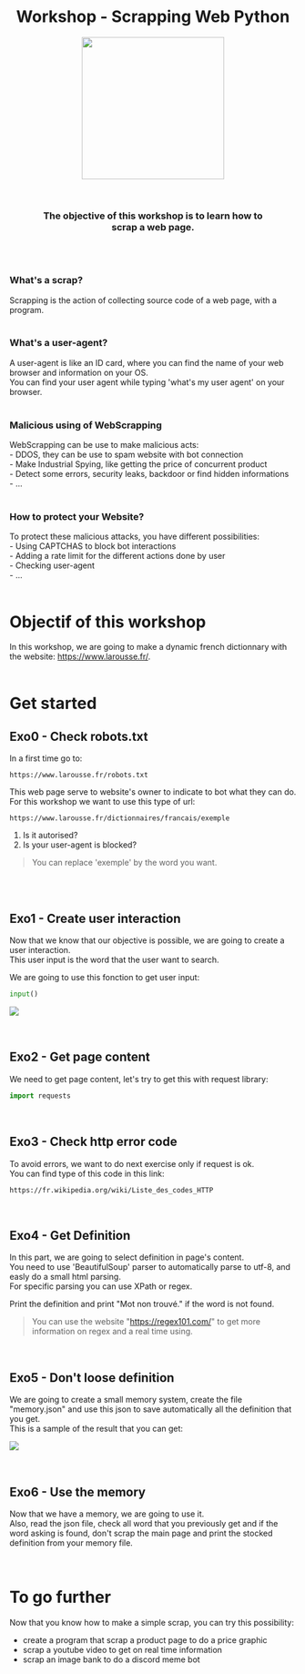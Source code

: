 <h1 align="center">
    Workshop - Scrapping Web Python
</h1>

<p align="center">
    <img width="250" height="250" src="https://cdn4.iconfinder.com/data/icons/emoji-2-5/64/_robot_emoticons_smiley-512.png">
</p>
<br>

<h3 align="center">
    The objective of this workshop is to learn how to <br> scrap a web page.
</h3>
<br><br>

### **What's a scrap?**
Scrapping is the action of collecting source code of a web page, with a program.
<br><br>

### **What's a user-agent?**
A user-agent is like an ID card, where you can find the name of your web browser and information on your OS.<br>
You can find your user agent while typing 'what's my user agent' on your browser.
<br><br>

### **Malicious using of WebScrapping**
WebScrapping can be use to make malicious acts:<br>
    - DDOS, they can be use to spam website with bot connection<br>
    - Make Industrial Spying, like getting the price of concurrent product<br>
    - Detect some errors, security leaks, backdoor or find hidden informations<br>
    - ...
<br><br>

### **How to protect your Website?**
To protect these malicious attacks, you have different possibilities:<br>
    - Using CAPTCHAS to block bot interactions<br>
    - Adding a rate limit for the different actions done by user<br>
    - Checking user-agent<br>
    - ...
<br><br>

# **Objectif of this workshop**
In this workshop, we are going to make a dynamic french dictionnary with the website: https://www.larousse.fr/.
<br><br>

# **Get started**

## **Exo0 - Check robots.txt**
In a first time go to:
```
https://www.larousse.fr/robots.txt
```
This web page serve to website's owner to indicate to bot what they can do.
For this workshop we want to use this type of url:
```
https://www.larousse.fr/dictionnaires/francais/exemple
```
1. Is it autorised?
2. Is your user-agent is blocked?

> You can replace 'exemple' by the word you want.

<br><br>

## **Exo1 - Create user interaction**
Now that we know that our objective is possible, we are going to create a user interaction.<br>
This user input is the word that the user want to search.

We are going to use this fonction to get user input:
```python
input()
```

![](sample_input.png)

<br>

## **Exo2 - Get page content**
We need to get page content, let's try to get this with request library:
```python
import requests
```

<br>

## **Exo3 - Check http error code**
To avoid errors, we want to do next exercise only if request is ok.<br>
You can find type of this code in this link:
```
https://fr.wikipedia.org/wiki/Liste_des_codes_HTTP
```

<br>

## **Exo4 - Get Definition**
In this part, we are going to select definition in page's content.<br>
You need to use 'BeautifulSoup' parser to automatically parse to utf-8, and easly do a small html parsing.<br>
For specific parsing you can use XPath or regex.

Print the definition and print "Mot non trouvé." if the word is not found.

> You can use the website "https://regex101.com/" to get more information on regex and a real time using.

<br>

## **Exo5 - Don't loose definition**
We are going to create a small memory system, create the file "memory.json" and use this json to save automatically all the definition that you get. <br>
This is a sample of the result that you can get:

![](sample_json.png)

<br>

## **Exo6 - Use the memory**
Now that we have a memory, we are going to use it.<br>
Also, read the json file, check all word that you previously get and if the word asking is found, don't scrap the main page and print the stocked definition from your memory file.

<br>

# **To go further**
Now that you know how to make a simple scrap, you can try this possibility:
- create a program that scrap a product page to do a price graphic
- scrap a youtube video to get on real time information
- scrap an image bank to do a discord meme bot
